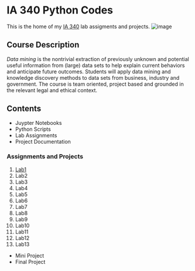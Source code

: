 # IA 340 Python Codes

This is the home of my [IA 340](https://catalog.jmu.edu/preview_program.php?catoid=62&poid=27215#1) lab assigments and projects.
![image](https://www.jmu.edu/identity/_files/JMU-Logo-RGB-vert-purple.png)

## Course Description
*Data mining* is the nontrivial extraction of previously unknown and potential useful information from (large) data sets to help explain current behaviors and anticipate future outcomes. Students will apply data mining and knowledge discovery methods to data sets from business, industry and government. The course is team oriented, project based and grounded in the relevant legal and ethical context.

## Contents 
- Juypter Notebooks
- Python Scripts
- Lab Assignments
- Project Documentation

### Assignments and Projects
1. [Lab1](https://github.com/mlt4427/IA-340/blob/main/Lab1-MT.ipynb)
2. Lab2
3. Lab3
4. Lab4
5. Lab5
6. Lab6
7. Lab7
8. Lab8
9. Lab9
10. Lab10
11. Lab11
12. Lab12
13. Lab13

- Mini Project
- Final Project

